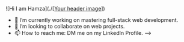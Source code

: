 ![Hi I am Hamza](./[[Your header image](https://raw.githubusercontent.com/leviarista/github-profile-header-generator/main/social/examples/example-3.png)])

- 🔭 I’m currently working on mastering full-stack web development.
- 👯 I’m looking to collaborate on web projects.
- 📫 How to reach me: DM me on my LinkedIn Profile.
-->
